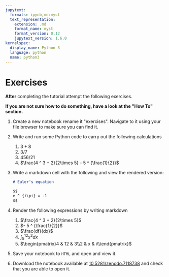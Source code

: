 ```yaml
---
jupytext:
  formats: ipynb,md:myst
  text_representation:
    extension: .md
    format_name: myst
    format_version: 0.12
    jupytext_version: 1.6.0
kernelspec:
  display_name: Python 3
  language: python
  name: python3
---
```


# Exercises

**After** completing the tutorial attempt the following exercises.

**If you are not sure how to do something, have a look at the "How To" section.**

1. Create a new notebook rename it "exercises". Navigate to it using your file browser to make sure you can find it.
2. Write and run some Python code to carry out the following calculations
   1. $3 + 8$
   2. $3 / 7$
   3. $456 / 21$
   4. $\frac{4 ^ 3 + 2}{2\times 5} - 5 ^ {\frac{1}{2}}$
3. Write a markdown cell with the following and view the rendered version:

   ```md
   # Euler's equation

   $$
   e ^ {i\pi} = -1
   $$
   ```

4. Render the following expressions by writing markdown
   1. $\frac{4 ^ 3 + 2}{2\times 5}$
   2. $- 5 ^ {\frac{1}{2}}$
   3. $\frac{df}{dx}$
   4. $\int_{5}^{12}x^2dx$
   5. $\begin{pmatrix}4 & 12 & 3\\2 & x & i\\\end{pmatrix}$
5. Save your notebook to `HTML` and open and view it.
6. Download the notebook available at
   [10.5281/zenodo.7118738](https://zenodo.org/record/7118738/files/demo.ipynb?download=1) and
   check that you are able to open it.
